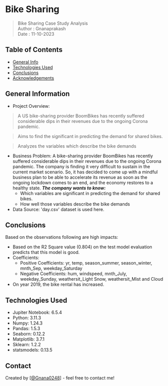 # Bike Sharing
> Bike Sharing Case Study Analysis <br>
Author : Gnanaprakash <br>
Date : 11-10-2023

## Table of Contents
* [General Info](#general-information)
* [Technologies Used](#technologies-used)
* [Conclusions](#conclusions)
* [Acknowledgements](#acknowledgements)

<!-- You can include any other section that is pertinent to your problem -->

## General Information
- Project Overview:

> A US bike-sharing provider BoomBikes has recently suffered considerable dips in their revenues due to the ongoing Corona pandemic.

> Aims to find the significant in predicting the demand for shared bikes.

> Analyzes the variables which describe the bike demands

- Business Problem:
A bike-sharing provider BoomBikes has recently suffered considerable dips in their revenues due to the ongoing Corona pandemic. The company is finding it very difficult to sustain in the current market scenario. So, it has decided to come up with a mindful business plan to be able to accelerate its revenue as soon as the ongoing lockdown comes to an end, and the economy restores to a healthy state.
***The company wants to know:***
	- Which variables are significant in predicting the demand for shared bikes.
	- How well those variables describe the bike demands
- Data Source: 'day.csv' dataset is used here.

## Conclusions
Based on the observations following are high impacts:

- Based on the R2 Square value (0.804) on the test model evaluation predicts that this model is good.
- Coefficients:
	- Positive Coefficients: yr, temp, season_summer, season_winter, mnth_Sep, weekday_Saturday
	- Negative Coefficients: hum, windspeed, mnth_July, weekday_Sunday, weathersit_Light Snow, weathersit_Mist and Cloud
- On year 2019, the bike rental has increased.

<!-- You don't have to answer all the questions - just the ones relevant to your project. -->


## Technologies Used
- Jupiter Notebook: 6.5.4
- Python: 3.11.3
- Numpy: 1.24.3
- Pandas: 1.5.3
- Seaborn: 0.12.2
- Matplotlib: 3.7.1
- Sklearn: 1.2.2
- statsmodels: 0.13.5

<!-- As the libraries versions keep on changing, it is recommended to mention the version of library used in this project -->

## Contact
Created by [[@Gnana0248](https://github.com/Gnana0248)] - feel free to contact me!

<!-- Optional -->
<!-- ## License -->
<!-- This project is open source and available under the [... License](). -->

<!-- You don't have to include all sections - just the one's relevant to your project -->
